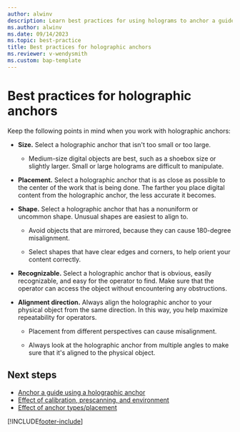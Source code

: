 ```yaml
---
author: alwinv
description: Learn best practices for using holograms to anchor a guide in Dynamics 365 Guides
ms.author: alwinv
ms.date: 09/14/2023
ms.topic: best-practice
title: Best practices for holographic anchors
ms.reviewer: v-wendysmith
ms.custom: bap-template
---
```


# Best practices for holographic anchors

Keep the following points in mind when you work with holographic anchors:

- **Size.** Select a holographic anchor that isn't too small or too large.

  - Medium-size digital objects are best, such as a shoebox size or slightly larger. Small or large holograms are difficult to manipulate.

- **Placement.** Select a holographic anchor that is as close as possible to the center of the work that is being done. The farther you place digital content from the holographic anchor, the less accurate it becomes.

- **Shape.** Select a holographic anchor that has a nonuniform or uncommon shape. Unusual shapes are easiest to align to.

  - Avoid objects that are mirrored, because they can cause 180-degree misalignment.

  - Select shapes that have clear edges and corners, to help orient your content correctly.

- **Recognizable.** Select a holographic anchor that is obvious, easily recognizable, and easy for the operator to find. Make sure that the operator can access the object without encountering any obstructions.

- **Alignment direction.** Always align the holographic anchor to your physical object from the same direction. In this way, you help maximize repeatability for operators.

  - Placement from different perspectives can cause misalignment.

  - Always look at the holographic anchor from multiple angles to make sure that it's aligned to the physical object.

## Next steps

- [Anchor a guide using a holographic anchor](pc-app-anchor-holographic.md)
- [Effect of calibration, prescanning, and environment](pc-app-anchor-improve-hologram-precision.md)
- [Effect of anchor types/placement](pc-app-anchor-types-placement-precision.md)

[!INCLUDE[footer-include](../includes/footer-banner.md)]
